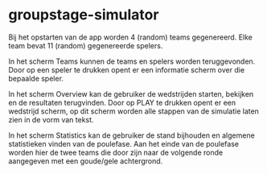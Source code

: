 # groupstage-simulator

Bij het opstarten van de app worden 4 (random) teams gegenereerd.
Elke team bevat 11 (random) gegenereerde spelers.

In het scherm Teams kunnen de teams en spelers worden teruggevonden.
Door op een speler te drukken opent er een informatie scherm over die bepaalde speler.

In het scherm Overview kan de gebruiker de wedstrijden starten, bekijken en de resultaten terugvinden.
Door op PLAY te drukken opent er een wedstrijd scherm, op dit scherm worden alle stappen van de simulatie laten zien in de vorm van tekst.

In het scherm Statistics kan de gebruiker de stand bijhouden en algemene statistieken vinden van de poulefase.
Aan het einde van de poulefase worden hier de twee teams die door zijn naar de volgende ronde aangegeven met een goude/gele achtergrond.

